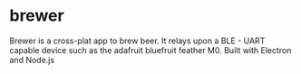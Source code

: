 # brewer
Brewer is a cross-plat app to brew beer. It relays upon a BLE - UART capable device such as the adafruit bluefruit feather M0. Built with Electron and Node.js

